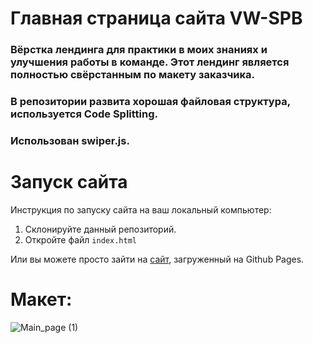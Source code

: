 # Главная страница сайта VW-SPB
### Вёрстка лендинга для практики в моих знаниях и улучшения работы в команде. Этот лендинг является полностью свёрстанным по макету заказчика. 
### В репозитории развита хорошая файловая структура, используется Code Splitting.
### Использован swiper.js.


# Запуск сайта
Инструкция по запуску сайта на ваш локальный компьютер:
   1. Склонируйте данный репозиторий.
   2. Откройте файл ```index.html```
   
Или вы можете просто зайти на [сайт](kriswis.github.io/VW-SPB/), загруженный на Github Pages.
# Макет:
![Main_page (1)](https://github.com/KrisWis/VW-SPB/assets/94256853/c53eb49e-9e88-43b0-a9af-986e8e12c4da)
